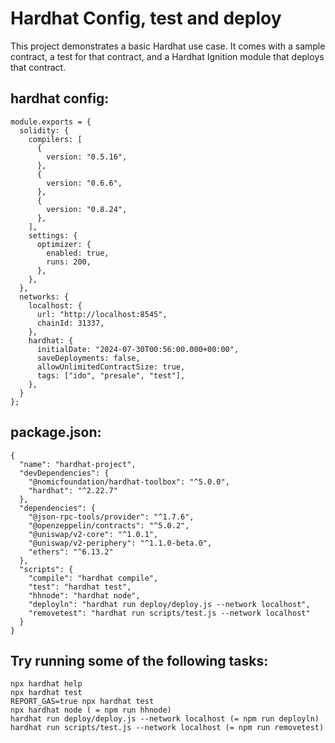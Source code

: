 # Hardhat Config, test and deploy

This project demonstrates a basic Hardhat use case. It comes with a sample contract, a test for that contract, and a Hardhat Ignition module that deploys that contract.

## hardhat config:

```
module.exports = {
  solidity: {
    compilers: [
      {
        version: "0.5.16",
      },
      {
        version: "0.6.6",
      },
      {
        version: "0.8.24",
      },
    ],
    settings: {
      optimizer: {
        enabled: true,
        runs: 200,
      },
    },
  },
  networks: {
    localhost: {
      url: "http://localhost:8545",
      chainId: 31337,
    },
    hardhat: {
      initialDate: "2024-07-30T00:56:00.000+00:00",
      saveDeployments: false,
      allowUnlimitedContractSize: true,
      tags: ["ido", "presale", "test"],
    },
  }
};
```

## package.json:

```
{
  "name": "hardhat-project",
  "devDependencies": {
    "@nomicfoundation/hardhat-toolbox": "^5.0.0",
    "hardhat": "^2.22.7"
  },
  "dependencies": {
    "@json-rpc-tools/provider": "^1.7.6",
    "@openzeppelin/contracts": "^5.0.2",
    "@uniswap/v2-core": "^1.0.1",
    "@uniswap/v2-periphery": "^1.1.0-beta.0",
    "ethers": "^6.13.2"
  },
  "scripts": {
    "compile": "hardhat compile",
    "test": "hardhat test",
    "hhnode": "hardhat node",
    "deployln": "hardhat run deploy/deploy.js --network localhost",
    "removetest": "hardhat run scripts/test.js --network localhost"
  }
}
```

## Try running some of the following tasks:

```shell
npx hardhat help
npx hardhat test
REPORT_GAS=true npx hardhat test
npx hardhat node ( = npm run hhnode)
hardhat run deploy/deploy.js --network localhost (= npm run deployln)
hardhat run scripts/test.js --network localhost (= npm run removetest)
```
